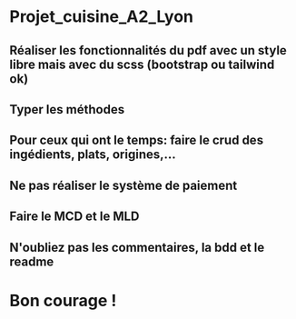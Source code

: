# Projet_cuisine_A2_Lyon
## Réaliser les fonctionnalités du pdf avec un style libre mais avec du scss (bootstrap ou tailwind ok)
## Typer les méthodes
## Pour ceux qui ont le temps: faire le crud des ingédients, plats, origines,...
## Ne pas réaliser le système de paiement
## Faire le MCD et le MLD
## N'oubliez pas les commentaires, la bdd et le readme
# Bon courage !
